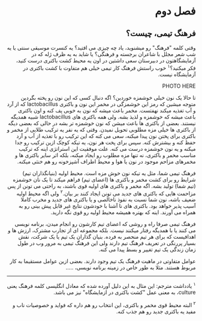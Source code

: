 <div dir="rtl">

# فصل دوم

## فرهنگ تیمی، چیست؟ 

وقتی کلمه "فرهنگ" رو میشنوید، یاد چه چیزی می افتید؟ یه کنسرت موسیقی سنتی یا یه شب شعر مجلل با شاعران برجسته و فرهنگی؟ یا شاید به یه ظرف ژله که در آزمایشگاهتون در دبیرستان سعی داشتین در اون یه محیط کشت باکتری درست کنید، فکر میکنید؟<sup>۱</sup> خوب راستش فرهنگ کار تیمی خیلی هم متفاوت با کشت باکتری در آزمایشگاه نیست.

PHOTO HERE

تا حالا یک نون خیلی خوشمزه خوردین؟ اگه دنبال کسی که این نون رو پخته بگردین متوجه میشین که رمز این خوشمزگی در مخمر این نون و باکتری lactobacillus که از آرد و آب تغذیه میکند نهفتست. مخمر باعث میشه که نون به خوبی پف کنه و اون باکتری باعث میشه که خوشمزه و لذیذ بشه. ولی همه باکتری های lactobacillus شبیه همدیگه نیستند. بعضی از باکتری ها باعث میشن که نون خوشمزه تر بشه در حالی که بعضی دیگه از باکتری ها خیلی مزه مطلوبی تحویل نمیدن. وقتی که یه نفر یه ترکیب طلایی از مخمر و باکتری برای پختن نون پیدا میکنه، سعی می کنه که این ترکیب رو با تغذیه از آب و آرد حفظ کنه و بیشترش کنه. سپس برای پخت هر نون، یه تیکه کوچک ازین ترکیب رو جدا میکنه و یه نون خوشمزه درست می کنه. علت موفقیت این استراتژی اینه که ترکیب مناسب مخمر و باکتری، نه تنها مزه مطلوب رو ایجاد میکنه، بلکه اثر سایر باکتری ها و مخمرهای مزاحم موجود در نون یا هوا و محیط اطراف آشپزخونه رو هم خنثی میکنه. 

فرهنگ تیمی شما، مثل یه تیکه نون خوش مزه است. محیط اولیه (بنیانگذاران تیم) شرایط رو برای کشت مخمر و باکتری ها (اعضای تیم) فراهم میکند تا یک نان خوشمزه (تیم شما) تولید بشه. اگه مخمر و باکتری های اولیه قوی باشند، به راحتی می تونن از پس مزاحمت هایی که باکتری های جدید می تونن ایجاد کنند بر بیان.<sup>۲</sup> ولی اگه محیط اولیه ضعیف باشه، نون شما نسبت به نفوذ ناخالصی و یا باکتری های جدید و مخرب کاملا آسیب پذیر خواهد بود. باکتری های نا آشنا با خودشون نتایج غیر قابل پیش بینی رو به همراه می آورند. اینه که بهتره همیشه محیط اولیه رو قوی نگه دارید. 

فرهنگ تیمی صرفا راه و روشی که اعضای تیم کارشون رو انجام میدن، برنامه نویسی می کنند یا با همدیگه رفتار میکنند نیست. بلکه مجموعه ای از تجارب مشترک، ارزش ها و اهدافیست که برای هر تیم منحصر به فرده. بنیان گذاران یک تیم یا یک شرکت، نقش بسیار پررنگی در تعریف فرهنگ تیم دارند ولی این فرهنگ تیمی به مرور وب در طول زمان زندگی یک تیم تغییر و بسط پیدا می کنه. 

عوامل متفاوتی در ماهیت فرهنگ یک تیم وجود دارند. بعضی ازین عوامل مستقیما به کار مربوط هستند. مثلا به طور خاص در زمینه برنامه نویسی، .....

---
<sup>۱</sup> یادداشت مترجم: این مثال به این دلیل آورده شده که معادل انگلیسی کلمه فرهنگ یعنی culture، به معنی عمل "کشت باکتری در ازمایشگاه" نیز می باشد. 

<sup>۲</sup> البته محیط قوی مخمر و باکتری، این انتخاب رو هم داره که فواید و خصوصیات ناب و مفید یه باکتری جدید رو هم جذب کنه. 



</div>
